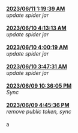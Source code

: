 <strong><ins>
2023/06/11 1:19:39 AM
</strong></ins><br><em>
update spider jar
</em><br><br>
<strong><ins> 2023/06/10 4:13:13 AM </strong></ins><br><em> update spider jar </em><br><br> <strong><ins> 2023/06/10 4:00:19 AM </strong></ins><br><em> update spider jar </em><br><br> <strong><ins> 2023/06/10 3:47:31 AM </strong></ins><br><em> update spider jar </em><br><br> <strong><ins> 2023/06/09 10:36:05 PM </strong></ins><br><em> Sync </em><br><br> <strong><ins> 2023/06/09 4:45:36 PM </strong></ins><br><em> remove public token, sync </em><br><br> a
